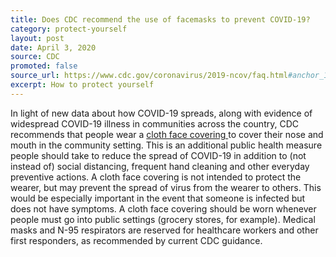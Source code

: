 ```yaml
---
title: Does CDC recommend the use of facemasks to prevent COVID-19?
category: protect-yourself
layout: post
date: April 3, 2020
source: CDC
promoted: false
source_url: https://www.cdc.gov/coronavirus/2019-ncov/faq.html#anchor_1584386949645
excerpt: How to protect yourself
---
```


In light of new data about how COVID-19 spreads, along with evidence of widespread COVID-19 illness in communities across the country, CDC recommends that people wear a <a href="https://www.cdc.gov/coronavirus/2019-ncov/prevent-getting-sick/cloth-face-cover.html"> cloth face covering </a>  to cover their nose and mouth in the community setting. This is an additional public health measure people should take to reduce the spread of COVID-19 in addition to (not instead of) social distancing, frequent hand cleaning and other everyday preventive actions. A cloth face covering is not intended to protect the wearer, but may prevent the spread of virus from the wearer to others. This would be especially important in the event that someone is infected but does not have symptoms. A cloth face covering should be worn whenever people must go into public settings (grocery stores, for example). Medical masks and N-95 respirators are reserved for healthcare workers and other first responders, as recommended by current CDC guidance.
